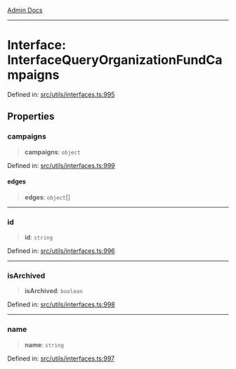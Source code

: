 [Admin Docs](/)

***

# Interface: InterfaceQueryOrganizationFundCampaigns

Defined in: [src/utils/interfaces.ts:995](https://github.com/PalisadoesFoundation/talawa-admin/blob/main/src/utils/interfaces.ts#L995)

## Properties

### campaigns

> **campaigns**: `object`

Defined in: [src/utils/interfaces.ts:999](https://github.com/PalisadoesFoundation/talawa-admin/blob/main/src/utils/interfaces.ts#L999)

#### edges

> **edges**: `object`[]

***

### id

> **id**: `string`

Defined in: [src/utils/interfaces.ts:996](https://github.com/PalisadoesFoundation/talawa-admin/blob/main/src/utils/interfaces.ts#L996)

***

### isArchived

> **isArchived**: `boolean`

Defined in: [src/utils/interfaces.ts:998](https://github.com/PalisadoesFoundation/talawa-admin/blob/main/src/utils/interfaces.ts#L998)

***

### name

> **name**: `string`

Defined in: [src/utils/interfaces.ts:997](https://github.com/PalisadoesFoundation/talawa-admin/blob/main/src/utils/interfaces.ts#L997)
